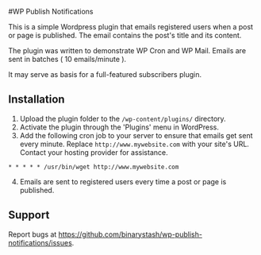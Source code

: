 #WP Publish Notifications

This is a simple Wordpress plugin that emails registered users when a post or page is published. The email contains the post's title and its content. 

The plugin was written to demonstrate WP Cron and WP Mail. Emails are sent in batches ( 10 emails/minute ).

It may serve as basis for a full-featured subscribers plugin.

## Installation

1. Upload the plugin folder to the `/wp-content/plugins/` directory.
2. Activate the plugin through the 'Plugins' menu in WordPress.
3. Add the following cron job to your server to ensure that emails get sent every minute. Replace `http://www.mywebsite.com` with your site's URL. Contact your hosting provider for assistance.

```
* * * * * /usr/bin/wget http://www.mywebsite.com
```



4. Emails are sent to registered users every time a post or page is published.

## Support

Report bugs at https://github.com/binarystash/wp-publish-notifications/issues.
